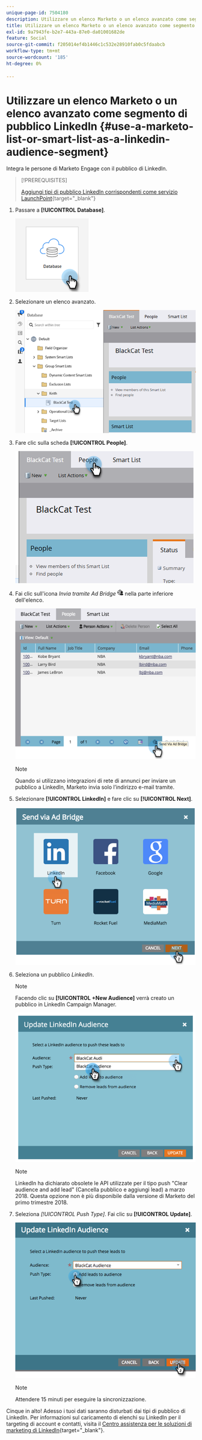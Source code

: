 ```yaml
---
unique-page-id: 7504180
description: Utilizzare un elenco Marketo o un elenco avanzato come segmento di pubblico LinkedIn - Documenti Marketo - Documentazione del prodotto
title: Utilizzare un elenco Marketo o un elenco avanzato come segmento di pubblico LinkedIn
exl-id: 9a7943fe-b2e7-443a-87e0-da01001682de
feature: Social
source-git-commit: f205014ef4b1446c1c532e28910fab0c5fdaabcb
workflow-type: tm+mt
source-wordcount: '185'
ht-degree: 0%

---
```


# Utilizzare un elenco Marketo o un elenco avanzato come segmento di pubblico LinkedIn {#use-a-marketo-list-or-smart-list-as-a-linkedin-audience-segment}

Integra le persone di Marketo Engage con il pubblico di LinkedIn.

>[!PREREQUISITES]
>
>[Aggiungi tipi di pubblico LinkedIn corrispondenti come servizio LaunchPoint](/help/marketo/product-docs/demand-generation/ad-network-integrations/add-linkedin-matched-audiences-as-a-launchpoint-service.md){target="_blank"}

1. Passare a **[!UICONTROL Database]**.

   ![](assets/list-as-a-linkedin-audience-segment-1.png)

1. Selezionare un elenco avanzato.

   ![](assets/list-as-a-linkedin-audience-segment-2.png)

1. Fare clic sulla scheda **[!UICONTROL People]**.

   ![](assets/list-as-a-linkedin-audience-segment-3.png)

1. Fai clic sull&#39;icona _Invia tramite Ad Bridge_ ![—](assets/icon-ad-bridge.png) nella parte inferiore dell&#39;elenco.

   ![](assets/list-as-a-linkedin-audience-segment-4.png)

   >[!NOTE]
   >
   >Quando si utilizzano integrazioni di rete di annunci per inviare un pubblico a LinkedIn, Marketo invia solo l’indirizzo e-mail tramite.

1. Selezionare **[!UICONTROL LinkedIn]** e fare clic su **[!UICONTROL Next]**.

   ![](assets/list-as-a-linkedin-audience-segment-5.png)

1. Seleziona un pubblico _LinkedIn_.

   >[!NOTE]
   >
   >Facendo clic su **[!UICONTROL +New Audience]** verrà creato un pubblico in LinkedIn Campaign Manager.

   ![](assets/list-as-a-linkedin-audience-segment-6.png)

   >[!NOTE]
   >
   >LinkedIn ha dichiarato obsolete le API utilizzate per il tipo push &quot;Clear audience and add lead&quot; (Cancella pubblico e aggiungi lead) a marzo 2018. Questa opzione non è più disponibile dalla versione di Marketo del primo trimestre 2018.

1. Seleziona _[!UICONTROL Push Type]_. Fai clic su **[!UICONTROL Update]**.

   ![](assets/list-as-a-linkedin-audience-segment-7.png)

   >[!NOTE]
   >
   >Attendere 15 minuti per eseguire la sincronizzazione.

Cinque in alto! Adesso i tuoi dati saranno disturbati dai tipi di pubblico di LinkedIn. Per informazioni sul caricamento di elenchi su LinkedIn per il targeting di account e contatti, visita il [Centro assistenza per le soluzioni di marketing di LinkedIn](https://www.linkedin.com/help/lms/answer/73938?query=ad%20segment){target="_blank"}.
